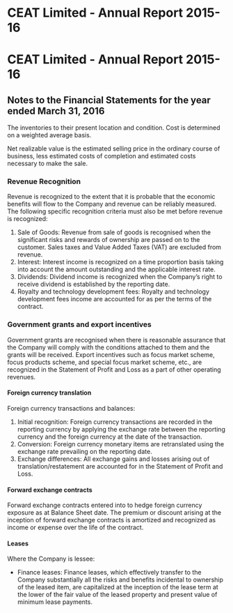 # CEAT Limited - Annual Report 2015-16

# CEAT Limited - Annual Report 2015-16

## Notes to the Financial Statements for the year ended March 31, 2016

The inventories to their present location and condition. Cost is determined on a weighted average basis.

Net realizable value is the estimated selling price in the ordinary course of business, less estimated costs of completion and estimated costs necessary to make the sale.

### Revenue Recognition

Revenue is recognized to the extent that it is probable that the economic benefits will flow to the Company and revenue can be reliably measured. The following specific recognition criteria must also be met before revenue is recognized:

1. Sale of Goods: Revenue from sale of goods is recognised when the significant risks and rewards of ownership are passed on to the customer. Sales taxes and Value Added Taxes (VAT) are excluded from revenue.
2. Interest: Interest income is recognized on a time proportion basis taking into account the amount outstanding and the applicable interest rate.
3. Dividends: Dividend income is recognized when the Company’s right to receive dividend is established by the reporting date.
4. Royalty and technology development fees: Royalty and technology development fees income are accounted for as per the terms of the contract.

### Government grants and export incentives

Government grants are recognised when there is reasonable assurance that the Company will comply with the conditions attached to them and the grants will be received. Export incentives such as focus market scheme, focus products scheme, and special focus market scheme, etc., are recognized in the Statement of Profit and Loss as a part of other operating revenues.

#### Foreign currency translation

Foreign currency transactions and balances:

1. Initial recognition: Foreign currency transactions are recorded in the reporting currency by applying the exchange rate between the reporting currency and the foreign currency at the date of the transaction.
2. Conversion: Foreign currency monetary items are retranslated using the exchange rate prevailing on the reporting date.
3. Exchange differences: All exchange gains and losses arising out of translation/restatement are accounted for in the Statement of Profit and Loss.

#### Forward exchange contracts

Forward exchange contracts entered into to hedge foreign currency exposure as at Balance Sheet date. The premium or discount arising at the inception of forward exchange contracts is amortized and recognized as income or expense over the life of the contract.

#### Leases

Where the Company is lessee:

- Finance leases: Finance leases, which effectively transfer to the Company substantially all the risks and benefits incidental to ownership of the leased item, are capitalized at the inception of the lease term at the lower of the fair value of the leased property and present value of minimum lease payments.